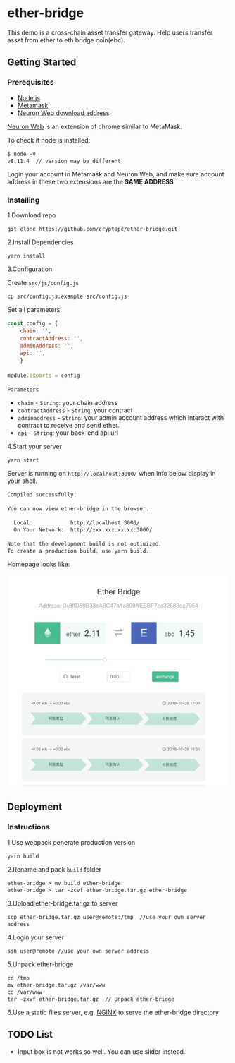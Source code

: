 

# ether-bridge
This demo is a cross-chain asset transfer gateway. Help users transfer asset from ether to eth bridge coin(ebc).

## Getting Started

### Prerequisites
- [Node.js](https://nodejs.org)
- [Metamask](https://metamask.io/)
- [Neuron Web download address](https://github.com/cryptape/nervos.js/releases)

[Neuron Web](https://github.com/cryptape/nervos.js/tree/develop/packages/neuron-web) is an extension of chrome similar to MetaMask.

To check if node is installed:

```shell
$ node -v
v8.11.4  // version may be different
```

Login your account in Metamask and Neuron Web, and make sure account address in these two extensions are the __SAME ADDRESS__

### Installing

1.Download repo

```shell
git clone https://github.com/cryptape/ether-bridge.git
```

2.Install Dependencies

```shell
yarn install
```

3.Configuration

Create `src/js/config.js`

```shell
cp src/config.js.example src/config.js
```

Set all parameters

```javascript
const config = {
    chain: '', 
    contractAddress: '',
    adminAddress: '', 
    api: '', 
    }
    
module.exports = config

```
`Parameters`

- `chain` - `String`: your chain address
- `contractAddress` - `String`: your contract 
- `adminaddress` - `String`: your admin account address which interact with contract to receive and send ether.
-  `api` - `String`: your back-end api url

4.Start your server

```shell
yarn start
```
Server is running on `http://localhost:3000/` when info below display in your shell.

```shell
Compiled successfully!

You can now view ether-bridge in the browser.

  Local:            http://localhost:3000/
  On Your Network:  http://xxx.xxx.xx.xx:3000/

Note that the development build is not optimized.
To create a production build, use yarn build.

```
Homepage looks like:

![homepage.png](./public/homepage.png)

## Deployment

### Instructions

1.Use webpack generate production version

```shell
yarn build
```

2.Rename and pack `build` folder

```shell
ether-bridge > mv build ether-bridge  
ether-bridge > tar -zcvf ether-bridge.tar.gz ether-bridge  
```

3.Upload ether-bridge.tar.gz to server

```shell
scp ether-bridge.tar.gz user@remote:/tmp  //use your own server address
```

4.Login your server

```shell
ssh user@remote //use your own server address
```

5.Unpack ether-bridge

```shell
cd /tmp
mv ether-bridge.tar.gz /var/www
cd /var/www
tar -zxvf ether-bridge.tar.gz  // Unpack ether-bridge
```

6.Use a static files server, e.g. [NGINX](https://www.nginx.com/) to serve the ether-bridge directory


## TODO List

- Input box is not works so well. You can use slider instead.
